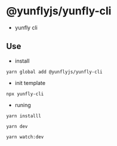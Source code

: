 # @yunflyjs/yunfly-cli

- yunfly cli

## Use

- install

```shell
yarn global add @yunflyjs/yunfly-cli
```

- init template

```shell
npx yunfly-cli
```

- runing

```shell
yarn installl

yarn dev

yarn watch:dev
```
